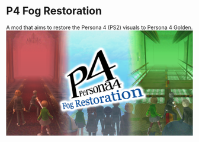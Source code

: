 # P4 Fog Restoration
A mod that aims to restore the Persona 4 (PS2) visuals to Persona 4 Golden.
![](https://raw.githubusercontent.com/BrawlerAce/p4g64.fogrestoration/master/assets/description/thumbnail_v1.png)

